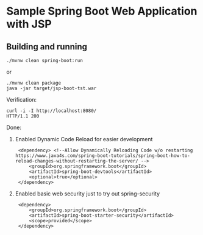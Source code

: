 Sample Spring Boot Web Application with JSP
====

Building and running
---

    ./mvnw clean spring-boot:run


or

    ./mvnw clean package
    java -jar target/jsp-boot-tst.war
    
    
Verification:

    curl -i -I http://localhost:8080/
    HTTP/1.1 200 

Done:
1. Enabled Dynamic Code Reload for easier development

	    <dependency> <!--Allow Dynamically Reloading Code w/o restarting https://www.java4s.com/spring-boot-tutorials/spring-boot-how-to-reload-changes-without-restarting-the-server/ -->
            <groupId>org.springframework.boot</groupId>
            <artifactId>spring-boot-devtools</artifactId>
            <optional>true</optional>
	    </dependency>

1. Enabled basic web security just to try out spring-security

        <dependency>
            <groupId>org.springframework.boot</groupId>
            <artifactId>spring-boot-starter-security</artifactId>
            <scope>provided</scope>
        </dependency>
